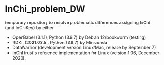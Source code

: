 # InChi_problem_DW
temporary repository to resolve problematic differences assigning InChi (and InChiKey) by either
+ OpenBabel (3.1.1), Python (3.9.7) by Debian 12/bookworm (testing)
+ RDKit (2021.03.5), Python (3.9.7) by Miniconda
+ DataWarrior (development version Linux/Mac, release by September 7)
+ InChI trust's reference implementation for Linux (version 1.06, December 2020).
